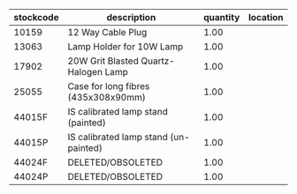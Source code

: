 |stockcode|description|quantity|location|
|---------|-----------|--------|--------|
|10159|12 Way Cable Plug|1.00||
|13063|Lamp Holder for 10W Lamp|1.00||
|17902|20W Grit Blasted Quartz-Halogen Lamp|1.00||
|25055|Case for long fibres (435x308x90mm)|1.00||
|44015F|IS calibrated lamp stand (painted)|1.00||
|44015P|IS calibrated lamp stand (un-painted)|1.00||
|44024F|DELETED/OBSOLETED|1.00||
|44024P|DELETED/OBSOLETED|1.00||
